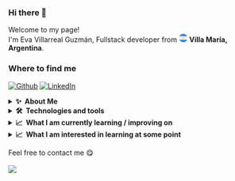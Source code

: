 ### Hi there 👋

<p>Welcome to my page! </br> I'm Eva Villarreal Guzmán, Fullstack developer from <img src="img/arg.png" width="17"/> <b>Villa María, Argentina</b>. </p>

<h3>Where to find me</h3>
<p><a href="https://github.com/EvaVillarrealGuzman" target="_blank"><img alt="Github" src="https://img.shields.io/badge/GitHub-%2312100E.svg?&style=for-the-badge&logo=Github&logoColor=white" /></a> <a href="www.linkedin.com/in/evavillarrealguzman" target="_blank"><img alt="LinkedIn" src="https://img.shields.io/badge/linkedin-%230077B5.svg?&style=for-the-badge&logo=linkedin&logoColor=white" /></a>
</p>


<details>
  <summary><b>✨&nbsp;&nbsp;About&nbsp;Me</b></summary>
  <br/>

I'm a passionate self-taught Full Stack Web Developer and a Freelance Software Engineer with 5+ years of experience. I like to have a pro-active role at work, identifying ideas to improve the optimization and availability of the system.
  
Results driven, team player, enthusiast, self-taught and always giving my best.
  
I keep up-to-date through specialized news / blogs and I like to read books that contribute to my growth.

In my spare time, I like to read, learn about philosophy/history, cycling, play paddle and discover new places.

[⏩ &nbsp; my blog](https://evavillarrealguzman.github.io/) 
</details> 

<details>
  <summary><b>🛠️&nbsp;&nbsp;Technologies&nbsp;and&nbsp;tools&nbsp;</b></summary>
  <br/>
  <p align="left">
        <a href="https://java.com" target="_blank"> <img src="https://raw.githubusercontent.com/devicons/devicon/master/icons/java/java-original-wordmark.svg" alt="java" width="40" height="40"/> </a>  
        <a href="https://nodejs.org" target="_blank"> <img src="https://raw.githubusercontent.com/devicons/devicon/master/icons/nodejs/nodejs-original-wordmark.svg" alt="nodejs" width="40" height="40"/> </a>  
    <a href="https://www.php.net" target="_blank"> <img src="https://raw.githubusercontent.com/devicons/devicon/master/icons/php/php-original.svg" alt="php" width="40" height="40"/> </a>
    <a href="https://www.python.org" target="_blank"> <img src="https://raw.githubusercontent.com/devicons/devicon/master/icons/python/python-original.svg" alt="python" width="40" height="40"/> </a>
            <a href="https://golang.org" target="_blank"> <img src="https://golang.org/lib/godoc/images/go-logo-blue.svg" alt="goland" width="40" height="40"/></a>
    <a href="https://www.typescriptlang.org/" target="_blank"> <img src="https://raw.githubusercontent.com/devicons/devicon/master/icons/typescript/typescript-original.svg" alt="typescript" width="40" height="40"/> </a>
<a href="https://developer.mozilla.org/en-US/docs/Web/JavaScript" target="_blank"> <img src="https://raw.githubusercontent.com/devicons/devicon/master/icons/javascript/javascript-original.svg" alt="javascript" width="40" height="40"/> </a> 
    <a href="https://www.w3schools.com/css/" target="_blank"> <img src="https://raw.githubusercontent.com/devicons/devicon/master/icons/css3/css3-original-wordmark.svg" alt="css3" width="40" height="40"/> </a> 
       <a href="https://www.w3.org/html/" target="_blank"> <img src="https://raw.githubusercontent.com/devicons/devicon/master/icons/html5/html5-original-wordmark.svg" alt="html5" width="40" height="40"/> </a>
        <a href="https://www.mongodb.com/" target="_blank"> <img src="https://raw.githubusercontent.com/devicons/devicon/master/icons/mongodb/mongodb-original-wordmark.svg" alt="mongodb" width="40" height="40"/> </a> 
    <a href="https://www.microsoft.com/en-us/sql-server" target="_blank"> <img src="https://www.svgrepo.com/show/303229/microsoft-sql-server-logo.svg" alt="mssql" width="40" height="40"/> </a>
    <a href="https://www.mysql.com/" target="_blank"> <img src="https://raw.githubusercontent.com/devicons/devicon/master/icons/mysql/mysql-original-wordmark.svg" alt="mysql" width="40" height="40"/> </a> 
      <a href="https://timescale.com" style="background-color:#69005D" target="_blank"> <img src="https://www.timescale.com/favicon.svg?v=95a547809e383b364fb63aac537d8d2b" alt="timescale" width="40" height="40"/></a>
    <a href="https://influxdata.com" style="background-color:#69005D" target="_blank"> <img src="https://external-content.duckduckgo.com/iu/?u=https%3A%2F%2Fredash.io%2Fassets%2Fimages%2Fintegrations%2Finfluxdb.png&f=1&nofb=1" alt="influxdb telegraf" width="40" height="40"/></a>
    <a href="https://www.postgresql.org" target="_blank"> <img src="https://raw.githubusercontent.com/devicons/devicon/master/icons/postgresql/postgresql-original-wordmark.svg" alt="postgresql" width="40" height="40"/> </a> 
    <a href="https://redis.io" target="_blank"> <img src="https://raw.githubusercontent.com/devicons/devicon/master/icons/redis/redis-original-wordmark.svg" alt="redis" width="40" height="40"/> </a>
        <a href="https://reactjs.org/" target="_blank"> <img src="https://raw.githubusercontent.com/devicons/devicon/master/icons/react/react-original-wordmark.svg" alt="react" width="40" height="40"/> </a>
        <a href="https://angular.io" target="_blank"> <img src="https://angular.io/assets/images/logos/angular/angular.svg" alt="angular" width="40" height="40"/></a>
           <a href="https://vuejs.org" target="_blank"> <img src="https://vuejs.org/images/logo.svg" alt="vue" width="40" height="40"/></a>
          <a href="https://electronjs.org" style="background-color:#69005D" target="_blank"> <img src="https://www.electronjs.org/images/favicon.b7a59262df48d6563400baf5671da548.ico" alt="electronjs" width="40" height="40"/></a>
     <a href="https://laravel.com" style="background-color:#69005D" target="_blank"> <img src="https://laravel.com/img/favicon/apple-touch-icon.png" alt="laravel" width="40" height="40"/></a>
             <a href="https://spring.io" target="_blank"> <img src="https://www.vectorlogo.zone/logos/springio/springio-icon.svg" alt="sprint" width="40" height="40"/></a>
         <a href="https://yiiframework.com" target="_blank"> <img src="https://external-content.duckduckgo.com/iu/?u=http%3A%2F%2Fwww.itmathrepetitor.ru%2Fwp-content%2Fuploads%2F2015%2F02%2Fyiidebug1-300x288.png&f=1&nofb=1" alt="yii" width="40" height="40"/></a>
     <a href="https://tailwindcss.com" style="background-color:#69005D" target="_blank"> <img src="https://tailwindcss.com/safari-pinned-tab.svg" alt="tailwind" width="40" height="40"/></a>
        <a href="https://getbootstrap.com" target="_blank"> <img src="https://raw.githubusercontent.com/devicons/devicon/master/icons/bootstrap/bootstrap-plain-wordmark.svg" alt="bootstrap" width="40" height="40"/> </a> 
        <a href="https://cordova.apache.org/" target="_blank"> <img src="https://www.vectorlogo.zone/logos/apache_cordova/apache_cordova-icon.svg" alt="apachecordova" width="40" height="40"/> </a> 
       <a href="https://expressjs.com" target="_blank"> <img src="https://raw.githubusercontent.com/devicons/devicon/master/icons/express/express-original-wordmark.svg" alt="express" width="40" height="40"/> </a> 
            <a href="https://maven.apache.org" style="background-color:#69005D" target="_blank"> <img src="https://maven.apache.org/images/maven-logo-black-on-white.png" alt="maven" width="60" height="40"/></a>
        <a href="https://git-scm.com/" target="_blank"> <img src="https://www.vectorlogo.zone/logos/git-scm/git-scm-icon.svg" alt="git" width="40" height="40"/> </a> 
    <a href="https://www.docker.com/" target="_blank"> <img src="https://raw.githubusercontent.com/devicons/devicon/master/icons/docker/docker-original-wordmark.svg" alt="docker" width="40" height="40"/> </a> 
                <a href="https://rabbitmq.com" style="background-color:#69005D" target="_blank"> <img src="https://external-content.duckduckgo.com/iu/?u=https%3A%2F%2Fcdn.freebiesupply.com%2Flogos%2Flarge%2F2x%2Frabbitmq-logo-png-transparent.png&f=1&nofb=1" alt="rabbitmq" width="40" height="40"/></a>
                 <a href="https://jmeter.apache.org" style="background-color:#69005D" target="_blank"> <img src="https://jmeter.apache.org/images/logo.svg" alt="jmeter" width="60" height="40"/></a>
      <a href="https://mqtt.org" target="_blank"> <img src="https://external-content.duckduckgo.com/iu/?u=https%3A%2F%2Fmqtt.org%2Fassets%2Fdownloads%2Fmqtt-ver.png&f=1&nofb=1" alt="mqtt" width="40" height="40"/></a>
           <a href="https://grafana.com" target="_blank"> <img src="https://www.vectorlogo.zone/logos/grafana/grafana-icon.svg" alt="grafana" width="40" height="40"/> </a>
         <a href="https://www.jenkins.io" target="_blank"> <img src="https://www.vectorlogo.zone/logos/jenkins/jenkins-icon.svg" alt="jenkins" width="40" height="40"/> </a>
    <a href="https://www.linux.org/" target="_blank"> <img src="https://raw.githubusercontent.com/devicons/devicon/master/icons/linux/linux-original.svg" alt="linux" width="40" height="40"/> </a>
    <a href="https://www.nginx.com" target="_blank"> <img src="https://raw.githubusercontent.com/devicons/devicon/master/icons/nginx/nginx-original.svg" alt="nginx" width="40" height="40"/> </a> 
    <a href="https://postman.com" target="_blank"> <img src="https://www.vectorlogo.zone/logos/getpostman/getpostman-icon.svg" alt="postman" width="40" height="40"/> </a>    
    <a href="https://sass-lang.com" target="_blank"> <img src="https://raw.githubusercontent.com/devicons/devicon/master/icons/sass/sass-original.svg" alt="sass" width="40" height="40"/> </a> 
        <a href="https://github.org" target="_blank"> <img src="https://external-content.duckduckgo.com/iu/?u=https%3A%2F%2Farchive.org%2Fdownload%2Fgithub.com-actions-virtual-environments_-_2020-03-27_07-59-20%2Fcover.jpg&f=1&nofb=1" alt="github actions" width="40" height="40"/> </a> 
 </p>

</details>

<details>
  <summary><b>📈&nbsp;&nbsp;What I am currently learning / improving on</b></summary>
  <br/>
    <a href="https://spacy.io" target="_blank"> <img src="https://spacy.io/icons/icon-48x48.png" alt="spacy" width="40" height="40"/> </a>
   <a href="https://kubernetes.io" target="_blank"> <img src="https://www.vectorlogo.zone/logos/kubernetes/kubernetes-icon.svg" alt="kubernetes" width="40" height="40"/> </a>
</details>

<details>
  <summary><b>📈&nbsp;&nbsp;What I am interested in learning at some point</b></summary>  <br/>
  <a href="https://cloud.google.com" target="_blank"> <img src="https://www.vectorlogo.zone/logos/google_cloud/google_cloud-icon.svg" alt="gcp" width="40" height="40"/> </a> 
  <a href="https://graphql.org" target="_blank"> <img src="https://www.vectorlogo.zone/logos/graphql/graphql-icon.svg" alt="graphql" width="40" height="40"/> </a> 
      <a href="https://www.elastic.co/kibana" target="_blank"> <img src="https://www.vectorlogo.zone/logos/elasticco_kibana/elasticco_kibana-icon.svg" alt="kibana" width="40" height="40"/> </a> 
        <a href="https://aws.amazon.com" target="_blank"> <img src="https://raw.githubusercontent.com/github/explore/80688e429a7d4ef2fca1e82350fe8e3517d3494d/topics/aws/aws.png" alt="aws" width="40" height="40"/> </a> 
       <a href="https://tensorflow.org" target="_blank"> <img src="https://www.gstatic.com/devrel-devsite/prod/v83c28b42a9d2de845cf6ea5b33e8c3314f0e1ea60229353829f7578993509959/tensorflow/images/apple-touch-icon-180x180.png" alt="tensorflow" width="40" height="40"/> </a> 
  <br/>
</details>


Feel free to contact me :yum:
<br><br>
[<img src="https://img.shields.io/badge/Email-villarrealguzman%40gmail.com-orange">](mailto:villarrealguzman@gmail.com)
